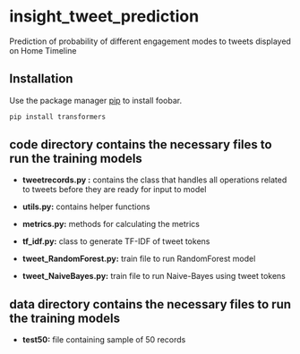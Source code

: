 # insight_tweet_prediction
Prediction of probability of different engagement modes to tweets displayed on Home Timeline

## Installation

Use the package manager [pip](https://pip.pypa.io/en/stable/) to install foobar.

```bash
pip install transformers
```

## code directory contains the necessary files to run the training models

*  **tweetrecords.py :**  contains the class that handles all operations related to tweets before they are ready for input to model

*  **utils.py:** contains helper functions

*  **metrics.py:**  methods for calculating the metrics

*  **tf_idf.py:** class to generate TF-IDF of tweet tokens

*  **tweet_RandomForest.py:** train file to run RandomForest model

*  **tweet_NaiveBayes.py:** train file to run Naive-Bayes using tweet tokens


## data directory contains the necessary files to run the training models

*  **test50:** file containing sample of 50 records
